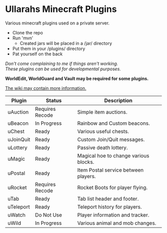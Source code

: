 # Ullarahs Minecraft Plugins
Various minecraft plugins used on a private server.

 * Clone the repo
 * Run 'mvn'
   * Created jars will be placed in a /jar/ directory
 * Put them in your /plugins/ directory
 * Pat yourself on the back
 
*Don't come complaining to me if things aren't working.  
These plugins can be used for developmental purposes.*

**WorldEdit, WorldGuard and Vault may be required for some plugins.**

[The wiki may contain more information.](https://github.com/Ullarah/MinecraftPlugins/wiki)

| Plugin    | Status          | Description                           |
| --------- | --------------- | ------------------------------------- |
| uAuction  | Requires Recode | Simple item auctions.                 |
| uBeacon   | In Progress     | Rainbow and Custom beacons.           |
| uChest    | Ready           | Various useful chests.                |
| uJoinQuit | Ready           | Custom Join/Quit messages.            |
| uLottery  | Ready           | Passive death lottery.                |
| uMagic    | Ready           | Magical hoe to change various blocks. |
| uPostal   | Ready           | Item Postal service between players.  |
| uRocket   | Requires Recode | Rocket Boots for player flying.       |
| uTab      | Ready           | Tab list header and footer.           |
| uTeleport | Ready           | Teleport history for players.         |
| uWatch    | Do Not Use      | Player information and tracker.       |
| uWild     | In Progress     | Various animal and mob changes.       |
